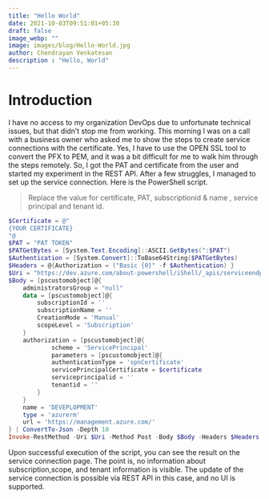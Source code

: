 ```yaml
---
title: "Hello World"
date: 2021-10-03T09:51:01+05:30
draft: false
image_webp: ""
image: images/blog/Hello-World.jpg
author: Chendrayan Venkatesan
description : "Hello, World"
---
```


# Introduction

I have no access to my organization DevOps due to unfortunate technical issues, but that didn’t stop me from working. This morning I was on a call with a business owner who asked me to show the steps to create service connections with the certificate.   Yes, I have to use the OPEN SSL tool to convert the PFX to PEM, and it was a bit difficult for me to walk him through the steps remotely. So, I got the PAT and certificate from the user and started my experiment in the REST API. After a few struggles, I managed to set up the service connection. Here is the PowerShell script.

> Replace the value for certificate, PAT, subscriptionid & name , service principal and tenant id.

```PowerShell
$Certificate = @"
{YOUR CERTIFICATE}
"@
$PAT = "PAT TOKEN"
$PATGetBytes = [System.Text.Encoding]::ASCII.GetBytes(":$PAT")
$Authentication = [System.Convert]::ToBase64String($PATGetBytes)
$Headers = @{Authorization = ("Basic {0}" -f $Authentication) }
$Uri = "https://dev.azure.com/about-powershell/iShell/_apis/serviceendpoint/endpoints?api-version=5.1-preview.2"
$Body = [pscustomobject]@{
    administratorsGroup = "null"
    data = [pscustomobject]@{
        subscriptionId = ''
        subscriptionName = ''
        CreationMode = 'Manual'
        scopeLevel = 'Subscription'
    }
    authorization = [pscustomobject]@{
            scheme = 'ServicePrincipal'
            parameters = [pscustomobject]@{
            authenticationType = 'spnCertificate'
            servicePrincipalCertificate = $certificate
            serviceprincipalid = ''
            tenantid = ''
        }
    }
    name = 'DEVEPLOPMENT'
    type = 'azurerm'
    url = 'https://management.azure.com/'
} | ConvertTo-Json -Depth 10
Invoke-RestMethod -Uri $Uri -Method Post -Body $Body -Headers $Headers -ContentType 'application/json'
```

Upon successful execution of the script, you can see the result on the service connection page. The point is, no information about subscription,scope, and tenant information is visible. The update of the service connection is possible via REST API in this case, and no UI is supported.

